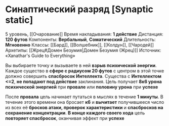 # Синаптический разряд [Synaptic static]
5 уровень, [[Очарование]]
Время накладывания: **1 действие**
Дистанция: **120 футов**
Компоненты: **Вербальный**, **Соматический**
Длительность: **Мгновенно**
Классы: [[Бард]], [[Волшебник]], [[Колдун]], [[Чародей]]
Архетипы: [[Жрец#Домен Безумия|Домен Безумия (Жрец)]]
Источник: «Xanathar's Guide to Everything»

Вы выбираете точку и вызываете в ней **взрыв психической энергии**. Каждое существо в **сфере с радиусом 20 футов** с центром в этой точке должно совершить **спасбросок Интеллекта**. Существа с **Интеллектом <=2**, **не попадают под действие** заклинания. Цель получает **8к6 урона психической энергией** при **провале** или **половину урона** при **успехе**

После **провала** цель начинает путаться в мыслях в течение **1 минуты**. В течение этого времени она бросает **к6** и **вычитает** получившееся число из всех её **бросков атаки, проверок характеристики** и **спасбросков на сохранение концентрации**. **В конце каждого своего хода** цель **повторяет спасбросок**, оканчивая эффект при **успехе**